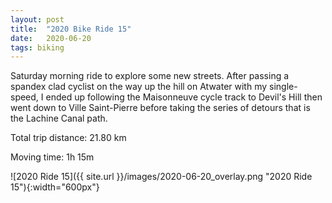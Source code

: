 ```yaml
---
layout: post
title:  "2020 Bike Ride 15"
date:   2020-06-20
tags: biking
---
```


Saturday morning ride to explore some new streets. After passing a spandex clad cyclist on the way up the hill on Atwater with my single-speed, I ended up following the Maisonneuve cycle track to Devil's Hill then went down to Ville Saint-Pierre before taking the series of detours that is the Lachine Canal path.

Total trip distance: 21.80 km

Moving time: 1h 15m

![2020 Ride 15]({{ site.url }}/images/2020-06-20_overlay.png "2020 Ride 15"){:width="600px"}
